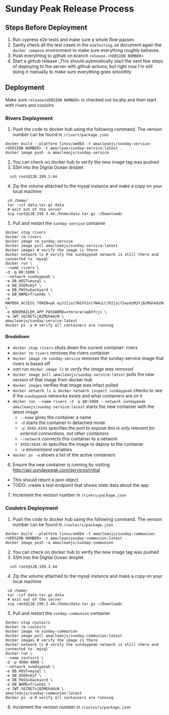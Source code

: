 # Sunday Peak Release Process

## Steps Before Deployment

1. Run cypress e2e tests and make sure a whole flow passes
2. Sanity check all the test cases in the `e2eTesting.md` document again the `docker compose` environment to make sure everything roughly behaves.
3. Push everything to github on branch `release-<VERSION NUMBER>`
4. Start a github release
   \_This should automatically start the next few steps of deploying to the server with github actions, but right now I'm still doing it manually to make sure everything goes smoothly

## Deployment

Make sure `release<VERSION NUMBER>` is checked out locally and then start with rivers and couloirs

### Rivers Deployment

1. Push the code to docker hub using the following command. The version number can be found in `/rivers/package.json`

```shell
docker build --platform linux/amd64 -t amacleanjs/sunday-service:<VERSION NUMBER> -t amaclean/sunday-service:latest .
docker image push -a amacleanjs/sunday-service
```

2. You can check on docker hub to verify the new image tag was pushed
3. SSH into the Digital Ocean droplet

```shell
  ssh root@128.199.3.44
```

4. Zip the volume attached to the mysql instance and make a copy on your local machine

```shell
 cd /home/
 tar -czf data.tar.gz data
 # exit out of the server
 scp root@128.199.3.44:/home/data.tar.gz ~/Downloads
```

5. Pull and restart the `sunday-service` container

```shell
docker stop rivers
docker rm rivers
docker image rm sunday-service
docker image pull amacleanjs/sunday-service:latest
docker images # verify the image is there
docker network ls # verify the sundaypeak network is still there and connected to `mysql`
docker run \
--name rivers \
-d -p 80:5000 \
--network sundaypeak \
-e DB_HOST=mysql \
-e DB_USER=byf \
-e DB_PASS=backyard \
-e DB_NAME=friends \
-e MAPBOX_ACCESS_TOKEN=pk.eyJ1IjoiYW1hY2xlYW4iLCJhIjoiY2wydzM2YjB2MGh4dzNqb2FpeTg2bmo4dSJ9.KSDbOciqbYDn5eA4SHNOZg \
-e NODEMAILER_APP_PASSWORD=vtmrorarxqkhfcjc \
-e JWT_SECRET=jB2MGh4dzN \
amacleanjs/sunday-service:latest
docker ps -a # verify all containers are running
```

#### Breakdown

- `docker stop rivers` shuts down the current container: rivers
- `docker rm rivers` removes the rivers container
- `docker image rm sunday-service` removes the sunday-service image that rivers is based off
- _can run `docker image ls` to verify the image was removed_
- `docker image pull amacleanjs/sunday-service:latest` pulls the new version of that image from docker hub
- `docker images` verifies that image was infact pulled
- `docker network ls & docker network inspect sundaypeak` checks to see if the `sundaypeak` networks exists and what containers are on it
- `docker run --name rivers -d -p 80:5000 --network sundaypeak amacleanjs/sunday-service:latest` starts the new container with the latest image
  - `--name` gives the container a name
  - `-d` starts the container in detached mode
  - `-p XXXX:XXXX` specifies the port to expose _this is only relevant for external connections, not other containers_
  - `--network` connects this container to a network
  - `XXXX/XXXX:XX` specifies the image to deploy to the container
  - `-e` environment variables
- `docker ps -a` shows a list of the active containers

6. Ensure the new container is running by visiting http://api.sundaypeak.com/services/initial

- This should return a json object
- TODO: create a test endpoint that shows stats data about the app

7. Increment the version number in `/rivers/package.json`

### Couloirs Deployment

1. Push the code to docker hub using the following command. The version number can be found in `/couloirs/package.json`

```shell
docker build --platform linux/amd64 -t amacleanjs/sunday-communion:<VERSION NUMBER> -t amaclean/sunday-communion:latest .
docker image push -a amacleanjs/sunday-communion
```

2. You can check on docker hub to verify the new image tag was pushed
3. SSH into the Digital Ocean droplet

```shell
  ssh root@128.199.3.44
```

4. Zip the volume attached to the mysql instance and make a copy on your local machine

```shell
 cd /home/
 tar -czf data.tar.gz data
 # exit out of the server
 scp root@128.199.3.44:/home/data.tar.gz ~/Downloads
```

5. Pull and restart the `sunday-communion` container

```shell
docker stop couloirs
docker rm couloirs
docker image rm sunday-communion
docker image pull amacleanjs/sunday-communion:latest
docker images # verify the image is there
docker network ls # verify the sundaypeak network is still there and connected to `mysql`
docker run \
--name couloirs \
-d -p 4000:4000 \
--network sundaypeak \
-e DB_HOST=mysql \
-e DB_USER=byf \
-e DB_PASS=backyard \
-e DB_NAME=friends \
-e JWT_SECRET=jB2MGh4dzN \
amacleanjs/sunday-communion:latest
docker ps -a # verify all containers are running
```

6. Increment the version number in `/couloirs/package.json`
